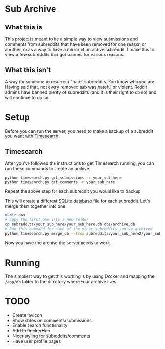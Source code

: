 # Sub Archive

## What this is
This project is meant to be a simple way to view submissions and comments from subreddits that have been removed for one reason or another, or as a way to have a mirror of an active subreddit. I made this to view a few subreddits that got banned for various reasons.

## What this isn't
A way for someone to resurrect "hate" subreddits. You know who you are. Having said that, not every removed sub was hateful or violent. Reddit admins have banned plenty of subreddits (and it is their right to do so) and will continue to do so.


# Setup

Before you can run the server, you need to make a backup of a subreddit you want with [Timesearch](https://github.com/voussoir/timesearch).

## Timesearch
After you've followed the instructions to get Timesearch running, you can run these commands to create an archive:

```bash
python timesearch.py get_submissions -r your_sub_here
python timesearch.py get_comments -r your_sub_here
```

Repeat the above step for each subreddit you would like to backup.

This will create a different SQLite database file for each subreddit. Let's merge them together into one:
```bash
mkdir dbs
# copy the first one into a new folder
cp subreddits/your_sub_here/your_sub_here.db dbs/archive.db
# Run this command for each of the other subreddits you've archived
python timesearch.py merge_db --from subreddits/your_sub_here2/your_sub_here2.db --to dbs/archive.db
```

Now you have the archive the server needs to work.

# Running
The simpliest way to get this working is by using Docker and mapping the `/app/db` folder to the directory where your archive lives.

# TODO
* Create favicon
* Show dates on comments/submissions
* Enable search functionality
* ~~Add to DockerHub~~
* Nicer styling for subreddits/comments
* Have user profile pages
